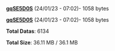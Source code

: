 [**gqSE5D0S**](/data/gqSE5D0S.txt) (24/01/23 - 07:02)- 1058 bytes

[**gqSE5D0S**](/data/gqSE5D0S.txt) (24/01/23 - 07:02)- 1058 bytes

**Total Datas**: 6134

**Total Size**: 36.11 MB / 36.1 MB